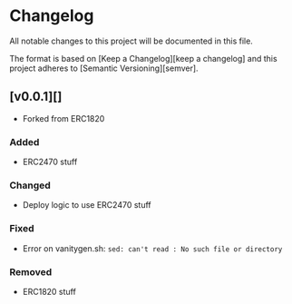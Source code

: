 <!-- This Source Code Form is subject to the terms of the Mozilla Public
     License, v. 2.0. If a copy of the MPL was not distributed with this
     file, You can obtain one at http://mozilla.org/MPL/2.0/. -->
# Changelog
All notable changes to this project will be documented in this file.

The format is based on [Keep a Changelog][keep a changelog]
and this project adheres to [Semantic Versioning][semver].

<!-- ## [Unreleased][unreleased]

### Added
- N/A

### Changed
- N/A

### Fixed
- N/A

### Removed
- N/A
-->

## [v0.0.1][]

- Forked from ERC1820 

### Added

- ERC2470 stuff

### Changed

- Deploy logic to use ERC2470 stuff

### Fixed

- Error on vanitygen.sh: `sed: can't read : No such file or directory`

### Removed

- ERC1820 stuff